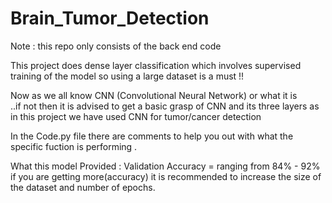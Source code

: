 # Brain_Tumor_Detection

Note : this repo only consists of the back end code 

This project does dense layer classification which involves supervised training of the model so using a large dataset is a must !!

Now as we all know CNN (Convolutional Neural Network) or what it is  
..if not then it is advised to get a basic grasp of CNN and its three layers as in this project we have used CNN for tumor/cancer detection

In the Code.py file there are comments to help you out with what the specific fuction is performing .

What this model Provided : Validation Accuracy = ranging from 84% - 92%  
if you are getting more(accuracy) it is recommended to increase the size of the dataset and number of epochs.
                           

